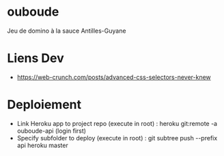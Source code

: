 # ouboude
Jeu de domino à la sauce Antilles-Guyane

# Liens Dev
- https://web-crunch.com/posts/advanced-css-selectors-never-knew

# Deploiement

- Link Heroku app to project repo (execute in root) :  heroku git:remote -a ouboude-api (login first)
- Specify subfolder to deploy (execute in root) : git subtree push --prefix api heroku master